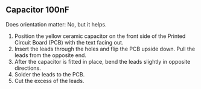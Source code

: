 ## Capacitor 100nF

Does orientation matter: No, but it helps.

1. Position the yellow ceramic capacitor on the front side of the Printed Circuit Board (PCB) with the text facing out.
2. Insert the leads through the holes and flip the PCB upside down. Pull the leads from the opposite end.
3. After the capacitor is fitted in place, bend the leads slightly in opposite directions.
3. Solder the leads to the PCB.
4. Cut the excess of the leads.





